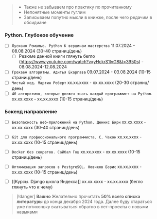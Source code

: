 
> - Также не забываем про практику по прочитанному
> - Непонятные моменты гуглим
> - Записываем попутно мысли в книжке, после чего редачим в обсидиане

### Python. Глубокое обучение

- [ ] `Лусиано Ромальо. Python К вершинам мастерства` 11.07.2024 - 08.08.2024 (30-40 страниц/день)
	- [ ] Резюме данной книги глянуть бегло (https://www.youtube.com/watch?v=yHckrS1lvG8&t=3950s) - 08.08.2024-12.08.2024
	
- [ ] `Грокаем алгоритмы. Адитья Бхаргава` 09.07.2024 - 03.08.2024 (10-15 страниц/день)
- [ ] `Чистый код. Мартин Роберт` xx.xx.xxxx - xx.xx.xxxx (20-30 страниц/день)
- [ ] `40 алгоритмов, которые должен знать каждый программист на Python`. xx.xx.xxxx - xx.xx.xxxx (10-15 страниц/день)

### Бэкенд направление 

- [ ] `Безопасность веб-приложений на Python. Деннис Бирн` xx.xx.xxxx - xx.xx.xxxx (30-40 страниц/день)
- [ ] `Git для профессионального программиста. С. Чакон` xx.xx.xxxx - xx.xx.xxxx (10-15 страниц/день)
- [ ] `Docker без секретов. Сайбал Гош` xx.xx.xxxx - xx.xx.xxxx (10-15 страниц/день)
- [ ] `Оптимизация запросов в PostgreSQL. Новиков Борис` xx.xx.xxxx - xx.xx.xxxx (10-15 страниц/день)
- [ ] [[Курсы. Django школа Яндекса]] xx.xx.xxxx - xx.xx.xxxx (бегло глянуть что к чему)


> [!danger] **Важно**
> Желательно прочитать **50% всего списка литературы** до конца декабря 2024 года. Далее буду стараться уже потихоньку вкатываться обратно в пет-проекты с новыми навыками

